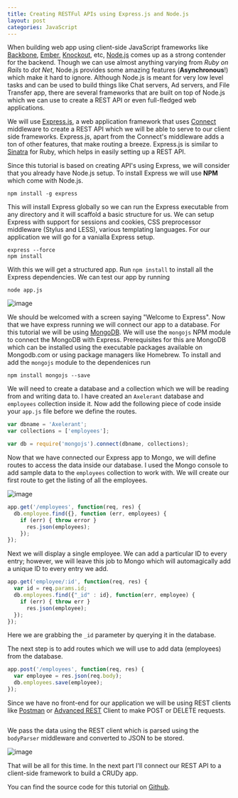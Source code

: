 ```yaml
---
title: Creating RESTFul APIs using Express.js and Node.js
layout: post
categories: JavaScript
---
```



When building web app using client-side JavaScript frameworks like [Backbone](http://backbonejs.org), [Ember](http://emberjs.com), [Knockout](http://http://knockoutjs.com/), etc, [Node.js](http://nodejs.org) comes up as a strong contender for the backend. Though we can use almost anything varying from *Ruby on Rails* to *dot Net*, Node.js provides some amazing features (**Asynchronous**!) which make it hard to ignore. Although Node.js is meant for very low level tasks and can be used to build things like Chat servers, Ad servers,  and File Transfer app, there are several frameworks that are built on top of Node.js which we can use to create a REST API or even full-fledged web applications.

We will use [Express.js](http://expressjs.com/), a web application framework that uses [Connect](http://www.senchalabs.org/connect/) middleware to create a REST API which we will be able to serve to our client side frameworks. Express.js, apart from the Connect's middleware adds a ton of other features, that make routing a breeze. Express.js is similar to [Sinatra](http://sintrarb.com) for Ruby, which helps in easily setting up a REST API.

Since this tutorial is based on creating API's using Express, we will consider that you already have Node.js setup. To install Express we will use **NPM** which come with Node.js.

~~~
npm install -g express
~~~

This will install Express globally so we can run the Express executable from any directory and it will scaffold a basic structure for us. We can setup Express with support for sessions and cookies, CSS preprocessor middleware (Stylus and LESS), various templating languages. For our application we will go for a vanialla Express setup.

~~~
express --force
npm install
~~~

With this we will get a structured app. Run `npm install` to install all the Express dependencies. We can test our app by running

~~~
node app.js
~~~

![image](http://f.cl.ly/items/3l0t2t392a140e1n2A37/Screen%20Shot%202013-08-22%20at%2011.12.41%20PM.png)

We should be welcomed with a screen saying "Welcome to Express". Now that we have express running we will connect our app to a database. For this tutorial we will be using [MongoDB](http://www.mongodb.org/). We will use the `mongojs` NPM module to connect the MongoDB with Express. Prerequisites for this are MongoDB which can be installed using the executable packages available on Mongodb.com or using package managers like Homebrew. To install and add the `mongojs` module to the dependenices run

~~~
npm install mongojs --save
~~~

We will need to create a database and a collection which we will be reading from and writing data to. I have created an `Axelerant` database  and `employees` collection inside it. Now add the following piece of code inside your `app.js` file before we define the routes.

~~~ javascript
var dbname = 'Axelerant';
var collections = ['employees'];

var db = require('mongojs').connect(dbname, collections);
~~~

Now that we have connected our Express app to Mongo, we will define routes to access the data inside our database. I used the Mongo console to add sample data to the `employees` collection to work with.
We will create our first route to get the listing of all the employees.

![image](http://f.cl.ly/items/18413S233j151l103O1d/Screen%20Shot%202013-08-22%20at%2010.55.26%20PM.png)

~~~ javascript
app.get('/employees', function(req, res) {
  db.employee.find({}, function (err, employees) {
    if (err) { throw error }
      res.json(employees);
    });
});
~~~

Next we will display a single employee. We can add a particular ID to every entry; however, we will leave this job to Mongo which will automagically add a unique ID to every entry we add.

~~~ javascript
app.get('employee/:id', function(req, res) {
  var id = req.params.id;
  db.employees.find({"_id" : id}, function(err, employee) {
    if (err) { throw err }
      res.json(employee);
  });
});
~~~

Here we are grabbing the `_id` parameter by querying it in the database.

The next step is to add routes which we will use to add data (employees) from the database.

~~~ javascript
app.post('/employees', function(req, res) {
  var employee = res.json(req.body);
  db.employees.save(employee);
});
~~~

Since we have no front-end for our application we will be using REST clients like [Postman](https://chrome.google.com/webstore/detail/postman-rest-client/fdmmgilgnpjigdojojpjoooidkmcomcm?hl=en) or [Advanced REST](https://chrome.google.com/webstore/detail/advanced-rest-client/hgmloofddffdnphfgcellkdfbfbjeloo) Client to make POST or DELETE requests.

<p class="full-span">
    <img src="http://f.cl.ly/items/2V4312353t381B291V0I/Screen%20Shot%202013-08-22%20at%2011.05.44%20PM.png" alt="">
</p>

We pass the data using the REST client which is parsed using the `bodyParser` middleware and converted to JSON to be stored.

![image](http://f.cl.ly/items/2z0C0H303h2r1m212c3J/Screen%20Shot%202013-08-22%20at%2011.21.58%20PM.png)

That will be all for this time. In the next part I'll connect our REST API to a client-side framework to build a CRUDy app.

You can find the source code for this tutorial on [Github](https://github.com/skippednote/RESTFul-APIs-using-Express.js-and-Node.js).
